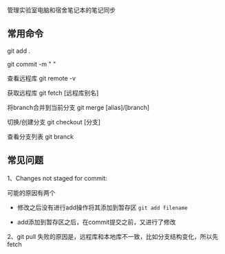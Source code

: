 管理实验室电脑和宿舍笔记本的笔记同步

## 常用命令

git add .

git commit -m " "

查看远程库
git remote -v

获取远程库
git fetch [远程库别名]   

将branch合并到当前分支
git merge [alias]/[branch]  

切换/创建分支
git checkout [分支] 

查看分支列表
git branck

## 常见问题

1、Changes not staged for commit:

可能的原因有两个

- 修改之后没有进行add操作将其添加到暂存区
  `git add filename`

- add添加到暂存区之后，在commit提交之前，又进行了修改

2、git pull 失败的原因是，远程库和本地库不一致，比如分支结构变化，所以先fetch
